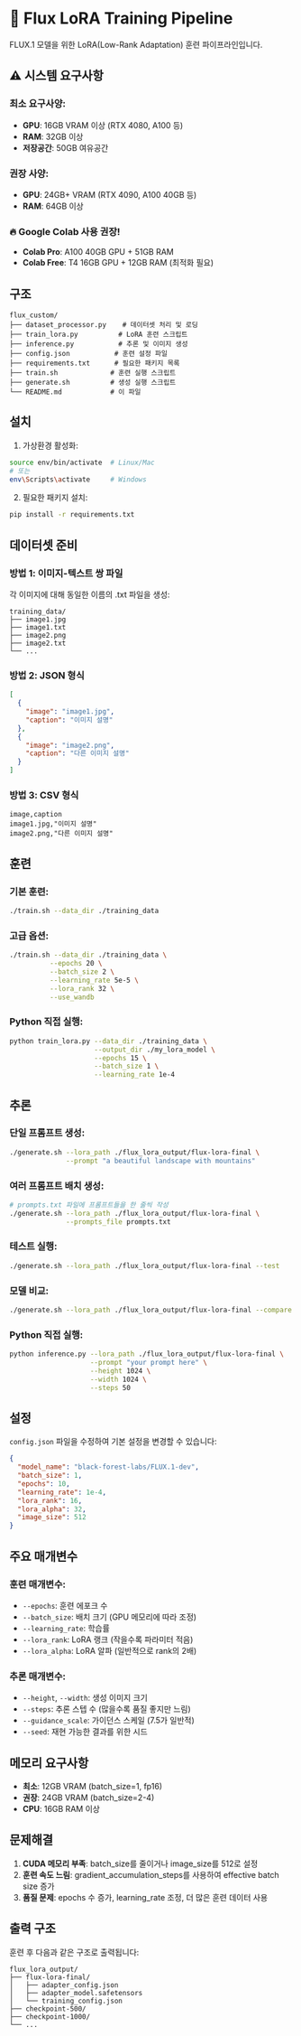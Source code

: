# 🎨 Flux LoRA Training Pipeline

FLUX.1 모델을 위한 LoRA(Low-Rank Adaptation) 훈련 파이프라인입니다.

## ⚠️ 시스템 요구사항

### 최소 요구사양:
- **GPU**: 16GB VRAM 이상 (RTX 4080, A100 등)
- **RAM**: 32GB 이상
- **저장공간**: 50GB 여유공간

### 권장 사양:
- **GPU**: 24GB+ VRAM (RTX 4090, A100 40GB 등)
- **RAM**: 64GB 이상

### 🔥 Google Colab 사용 권장!
- **Colab Pro**: A100 40GB GPU + 51GB RAM
- **Colab Free**: T4 16GB GPU + 12GB RAM (최적화 필요)

## 구조

```
flux_custom/
├── dataset_processor.py    # 데이터셋 처리 및 로딩
├── train_lora.py          # LoRA 훈련 스크립트
├── inference.py           # 추론 및 이미지 생성
├── config.json           # 훈련 설정 파일
├── requirements.txt      # 필요한 패키지 목록
├── train.sh             # 훈련 실행 스크립트
├── generate.sh          # 생성 실행 스크립트
└── README.md            # 이 파일
```

## 설치

1. 가상환경 활성화:
```bash
source env/bin/activate  # Linux/Mac
# 또는
env\Scripts\activate     # Windows
```

2. 필요한 패키지 설치:
```bash
pip install -r requirements.txt
```

## 데이터셋 준비

### 방법 1: 이미지-텍스트 쌍 파일
각 이미지에 대해 동일한 이름의 .txt 파일을 생성:
```
training_data/
├── image1.jpg
├── image1.txt
├── image2.png
├── image2.txt
└── ...
```

### 방법 2: JSON 형식
```json
[
  {
    "image": "image1.jpg",
    "caption": "이미지 설명"
  },
  {
    "image": "image2.png",
    "caption": "다른 이미지 설명"
  }
]
```

### 방법 3: CSV 형식
```csv
image,caption
image1.jpg,"이미지 설명"
image2.png,"다른 이미지 설명"
```

## 훈련

### 기본 훈련:
```bash
./train.sh --data_dir ./training_data
```

### 고급 옵션:
```bash
./train.sh --data_dir ./training_data \
          --epochs 20 \
          --batch_size 2 \
          --learning_rate 5e-5 \
          --lora_rank 32 \
          --use_wandb
```

### Python 직접 실행:
```bash
python train_lora.py --data_dir ./training_data \
                     --output_dir ./my_lora_model \
                     --epochs 15 \
                     --batch_size 1 \
                     --learning_rate 1e-4
```

## 추론

### 단일 프롬프트 생성:
```bash
./generate.sh --lora_path ./flux_lora_output/flux-lora-final \
              --prompt "a beautiful landscape with mountains"
```

### 여러 프롬프트 배치 생성:
```bash
# prompts.txt 파일에 프롬프트들을 한 줄씩 작성
./generate.sh --lora_path ./flux_lora_output/flux-lora-final \
              --prompts_file prompts.txt
```

### 테스트 실행:
```bash
./generate.sh --lora_path ./flux_lora_output/flux-lora-final --test
```

### 모델 비교:
```bash
./generate.sh --lora_path ./flux_lora_output/flux-lora-final --compare
```

### Python 직접 실행:
```bash
python inference.py --lora_path ./flux_lora_output/flux-lora-final \
                    --prompt "your prompt here" \
                    --height 1024 \
                    --width 1024 \
                    --steps 50
```

## 설정

`config.json` 파일을 수정하여 기본 설정을 변경할 수 있습니다:

```json
{
  "model_name": "black-forest-labs/FLUX.1-dev",
  "batch_size": 1,
  "epochs": 10,
  "learning_rate": 1e-4,
  "lora_rank": 16,
  "lora_alpha": 32,
  "image_size": 512
}
```

## 주요 매개변수

### 훈련 매개변수:
- `--epochs`: 훈련 에포크 수
- `--batch_size`: 배치 크기 (GPU 메모리에 따라 조정)
- `--learning_rate`: 학습률
- `--lora_rank`: LoRA 랭크 (작을수록 파라미터 적음)
- `--lora_alpha`: LoRA 알파 (일반적으로 rank의 2배)

### 추론 매개변수:
- `--height`, `--width`: 생성 이미지 크기
- `--steps`: 추론 스텝 수 (많을수록 품질 좋지만 느림)
- `--guidance_scale`: 가이던스 스케일 (7.5가 일반적)
- `--seed`: 재현 가능한 결과를 위한 시드

## 메모리 요구사항

- **최소**: 12GB VRAM (batch_size=1, fp16)
- **권장**: 24GB VRAM (batch_size=2-4)
- **CPU**: 16GB RAM 이상

## 문제해결

1. **CUDA 메모리 부족**: batch_size를 줄이거나 image_size를 512로 설정
2. **훈련 속도 느림**: gradient_accumulation_steps를 사용하여 effective batch size 증가
3. **품질 문제**: epochs 수 증가, learning_rate 조정, 더 많은 훈련 데이터 사용

## 출력 구조

훈련 후 다음과 같은 구조로 출력됩니다:

```
flux_lora_output/
├── flux-lora-final/
│   ├── adapter_config.json
│   ├── adapter_model.safetensors
│   └── training_config.json
├── checkpoint-500/
├── checkpoint-1000/
└── ...
```
